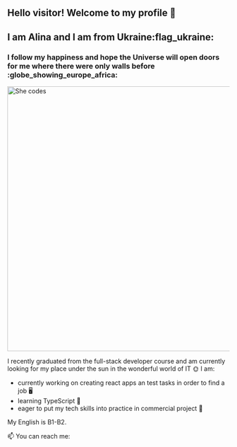 ## Hello visitor! Welcome to my profile 👋
## I am Alina and I am from Ukraine:flag_ukraine:

### I follow my happiness and hope the Universe will open doors for me where there were only walls before :globe_showing_europe_africa:


<picture>
 <img alt="She codes" src="https://www.gov.il/BlobFolder/generalpage/she-codes/he/populations-integration_hi-tech_pictures-she-codes.jpg" width="600">
</picture>


I recently graduated from the full-stack developer course and am currently looking for my place under the sun in the wonderful world of IT :sun_with_face:
I am:
- currently working on creating react apps an test tasks in order to find a job :desktop_computer:
- learning TypeScript :orange_book:
- eager to put my tech skills into practice in commercial project :handshake:

My English is B1-B2.

📫 You can reach me: 


